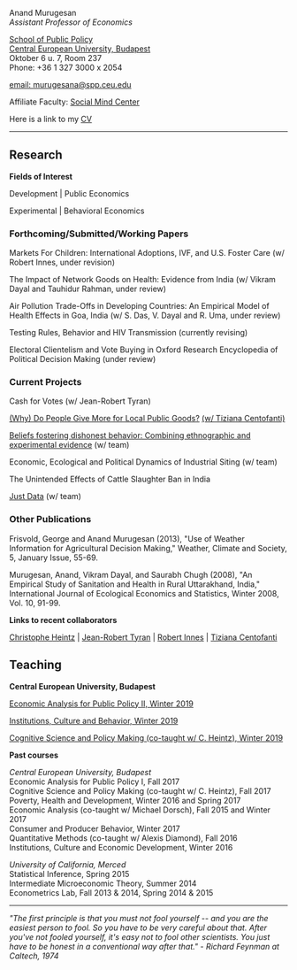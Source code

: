 Anand Murugesan   
*Assistant Professor of Economics*

[School of Public Policy](https://people.ceu.edu/anand_murugesan)<br/>
[Central European University, Budapest](https://www.ceu.edu/)<br/>
Oktober 6 u. 7, Room 237<br/>
Phone: +36 1 327 3000 x 2054

[email: murugesana@spp.ceu.edu](murugesana@spp.ceu.edu)

Affiliate Faculty: [Social Mind Center](https://socialmind.ceu.edu/affiliates)

Here is a link to my [CV](cvFeb2019AMurugesan.pdf)

---

## Research 

**Fields of Interest**

Development  | Public Economics

Experimental | Behavioral Economics 

### Forthcoming/Submitted/Working Papers 
Markets For Children: International Adoptions, IVF, and U.S. Foster Care (w/ Robert Innes, under revision)

The Impact of Network Goods on Health: Evidence from India (w/ Vikram Dayal and Tauhidur Rahman, under review)

Air Pollution Trade-Offs in Developing Countries: An Empirical Model of Health Effects in Goa, India (w/ S. Das, V. Dayal and R. Uma, under review)

Testing Rules, Behavior and  HIV Transmission (currently revising)

Electoral Clientelism and Vote Buying  in Oxford Research Encyclopedia of Political Decision Making (under review)

### Current Projects
Cash for Votes (w/ Jean-Robert Tyran)

[(Why) Do People Give More for Local Public Goods?](https://sozialmarie.org/index.php/sk/projects/7826) [(w/ Tiziana Centofanti)](https://people.ceu.edu/tiziana_centofanti)

[Beliefs fostering dishonest behavior: Combining ethnographic and experimental evidence](https://www.ceu.edu/iti/projects/BFD) (w/ team)

Economic, Ecological and Political Dynamics of Industrial Siting (w/ team)

The Unintended Effects of Cattle Slaughter Ban in India

[Just Data](https://www.ceu.edu/project/just-data) (w/ team)

### Other Publications
Frisvold, George and Anand Murugesan (2013), "Use of Weather Information for Agricultural Decision Making," Weather, Climate and Society, 5, January Issue, 55-69.

Murugesan, Anand, Vikram Dayal, and Saurabh Chugh (2008), "An Empirical Study of Sanitation and Health in Rural Uttarakhand, India," International Journal of Ecological Economics and Statistics, Winter 2008, Vol. 10, 91-99.

**Links to recent collaborators**


 [Christophe Heintz](https://people.ceu.edu/christophe_heintz) | [Jean-Robert Tyran](https://homepage.univie.ac.at/jean-robert.tyran/index.html) | [Robert Innes](https://robinnes.weebly.com/) | [Tiziana Centofanti](https://people.ceu.edu/tiziana_centofanti)



## Teaching

**Central European University, Budapest**

[Economic Analysis for Public Policy II, Winter 2019](https://courses.ceu.edu/courses/economic-analysis-public-policy-ii-0)

[Institutions, Culture and Behavior, Winter 2019](https://courses.ceu.edu/courses/institutions-culture-and-development)

[Cognitive Science and Policy Making (co-taught w/ C. Heintz), Winter 2019](https://courses.ceu.edu/courses/cognitive-science-and-policy-making)

**Past courses**

*Central European University, Budapest*<br/>
Economic Analysis for Public Policy I, Fall 2017<br/>
Cognitive Science and Policy Making (co-taught w/ C. Heintz), Fall 2017<br/>
Poverty, Health and Development, Winter 2016 and Spring 2017<br/>
Economic Analysis (co-taught w/ Michael Dorsch), Fall 2015 and Winter 2017<br/>
Consumer and Producer Behavior, Winter 2017<br/>
Quantitative Methods (co-taught w/ Alexis Diamond), Fall 2016<br/>
Institutions, Culture and Economic Development, Winter 2016

*University of California, Merced*<br/>
Statistical Inference, Spring 2015<br/>
Intermediate Microeconomic Theory, Summer 2014<br/>
Econometrics Lab, Fall 2013 & 2014, Spring 2014 & 2015

---
*"The first principle is that you must not fool yourself -- and you are the easiest person to fool. So you have to be very careful about that. After you've not fooled yourself, it's easy not to fool other scientists. You just have to be honest in a conventional way after that." - Richard Feynman at Caltech, 1974*



